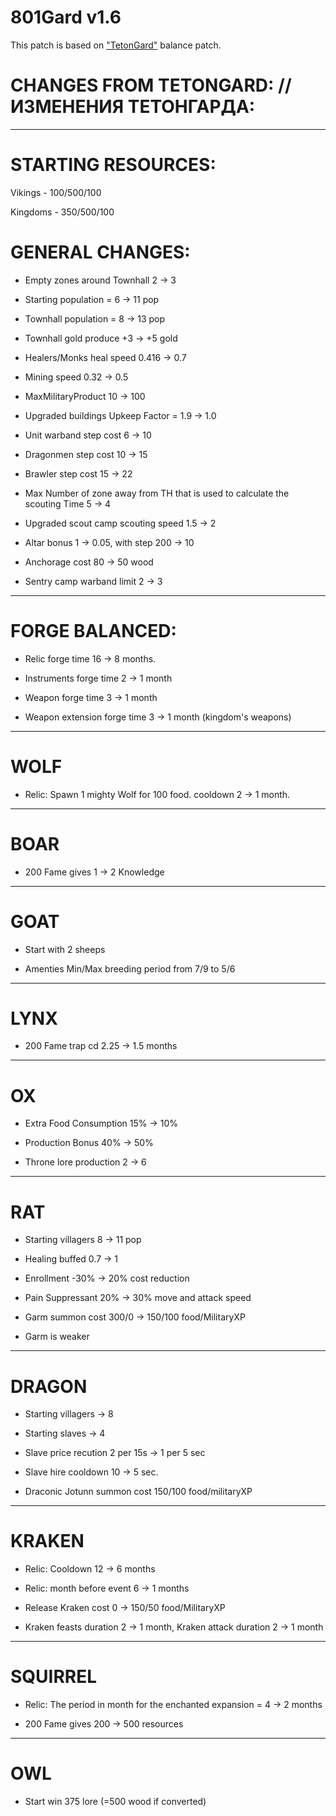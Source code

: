 # 801Gard v1.6

This patch is based on ["TetonGard"](https://github.com/tetonbl4/tetongard) balance patch. 

# CHANGES FROM TETONGARD: // ИЗМЕНЕНИЯ ТЕТОНГАРДА:
----------------------------------------------------------------
# STARTING RESOURCES:

Vikings - 100/500/100

Kingdoms - 350/500/100

# GENERAL CHANGES: 

- Empty zones around Townhall 2 -> 3

- Starting population = 6 -> 11 pop

- Townhall population = 8 -> 13 pop

- Townhall gold produce +3 -> +5 gold

- Healers/Monks heal speed 0.416 -> 0.7

- Mining speed 0.32 -> 0.5

- MaxMilitaryProduct 10 -> 100

- Upgraded buildings Upkeep Factor = 1.9 -> 1.0

- Unit warband step cost 6 -> 10

- Dragonmen step cost 10 -> 15

- Brawler step cost 15 -> 22

- Max Number of zone away from TH that is used to calculate the scouting Time 5 -> 4

- Upgraded scout camp scouting speed 1.5 -> 2

- Altar bonus 1 -> 0.05, with step 200 -> 10

- Anchorage cost 80 -> 50 wood

- Sentry camp warband limit 2 -> 3

----------------------------------------------------------------
# FORGE BALANCED:

- Relic forge time 16 -> 8 months.

- Instruments forge time 2 -> 1 month

- Weapon forge time 3 -> 1 month

- Weapon extension forge time 3 -> 1 month (kingdom's weapons)

----------------------------------------------------------------
# WOLF

- Relic: Spawn 1 mighty Wolf for 100 food. cooldown 2 -> 1 month.

----------------------------------------------------------------
# BOAR

- 200 Fame gives 1 -> 2 Knowledge

----------------------------------------------------------------
# GOAT

- Start with 2 sheeps

- Amenties Min/Max breeding period from 7/9 to 5/6

----------------------------------------------------------------
# LYNX

- 200 Fame trap cd 2.25 -> 1.5 months
  
----------------------------------------------------------------
# OX

- Extra Food Consumption 15% -> 10%

- Production Bonus 40% -> 50%

- Throne lore production 2 -> 6

----------------------------------------------------------------
# RAT

- Starting villagers 8 -> 11 pop

- Healing buffed 0.7 -> 1

- Enrollment -30% -> 20% cost reduction

- Pain Suppressant 20% -> 30% move and attack speed

- Garm summon cost 300/0 -> 150/100 food/MilitaryXP

- Garm is weaker

----------------------------------------------------------------
# DRAGON

- Starting villagers -> 8 

- Starting slaves -> 4

- Slave price recution 2 per 15s -> 1 per 5 sec

- Slave hire cooldown 10 -> 5 sec.

- Draconic Jotunn summon cost 150/100 food/militaryXP

----------------------------------------------------------------
# KRAKEN 

- Relic: Cooldown 12 -> 6 months

- Relic: month before event 6 -> 1 months

- Release Kraken cost 0 -> 150/50 food/MilitaryXP

- Kraken feasts duration 2 -> 1 month, Kraken attack duration 2 -> 1 month

----------------------------------------------------------------
# SQUIRREL

- Relic: The period in month for the enchanted expansion = 4 -> 2 months

- 200 Fame gives 200 -> 500 resources

----------------------------------------------------------------
# OWL

- Start win 375 lore (=500 wood if converted)
